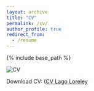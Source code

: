```yaml
---
layout: archive
title: "CV"
permalink: /cv/
author_profile: true
redirect_from:
  - /resume
---
```


{% include base_path %}

![CV](https://loreleylago.github.io/files/CV?LAGO?Loreley?short.pdf)

Download CV:
([CV Lago Loreley](https://loreleylago.github.io/files/CV?LAGO?Loreley?short.pdf)


